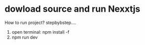 # dowload source and run Nexxtjs


How to run project?
stepbybstep....
1. open terminal: npm install -f
2. npm run dev
